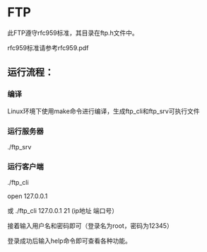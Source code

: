 # FTP

此FTP遵守rfc959标准，其目录在ftp.h文件中。

rfc959标准请参考rfc959.pdf

## 运行流程：

### 编译
Linux环境下使用make命令进行编译，生成ftp_cli和ftp_srv可执行文件

### 运行服务器 
./ftp_srv

### 运行客户端 
./ftp_cli

open 127.0.0.1

或 ./ftp_cli 127.0.0.1 21 (ip地址 端口号）

接着输入用户名和密码即可（登录名为root，密码为12345）

登录成功后输入help命令即可查看各种功能。


